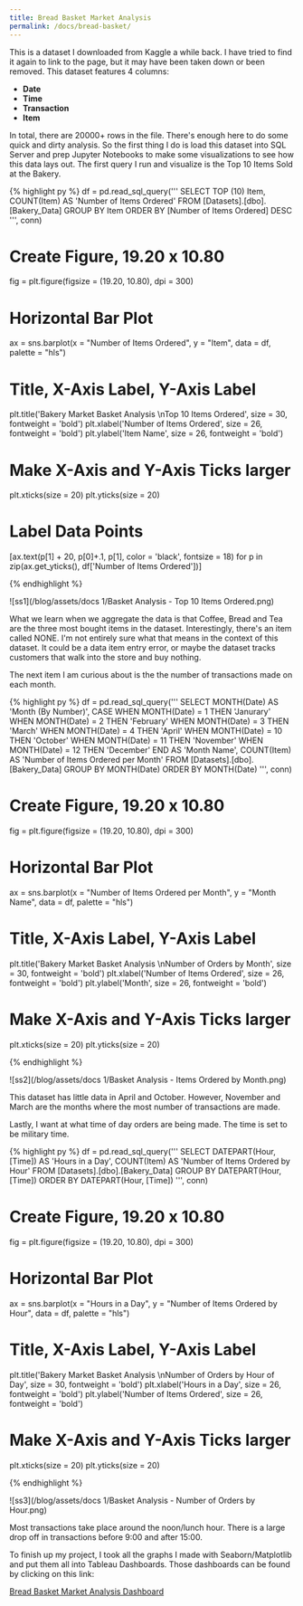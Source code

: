 ```yaml
---
title: Bread Basket Market Analysis
permalink: /docs/bread-basket/
---
```


This is a dataset I downloaded from Kaggle a while back. I have tried to find it again to link to the page, but it may have been taken down or been removed. This dataset features 4 columns:

* **Date**
* **Time**
* **Transaction**
* **Item**

In total, there are 20000+ rows in the file. There's enough here to do some quick and dirty analysis. So the first thing I do is load this dataset into SQL Server and prep Jupyter Notebooks to make some visualizations to see how this data lays out. The first query I run and visualize is the Top 10 Items Sold at the Bakery.

{% highlight py %}
df = pd.read_sql_query('''
SELECT TOP (10)
	Item,
	COUNT(Item) AS  'Number of Items Ordered'
FROM [Datasets].[dbo].[Bakery_Data]	
GROUP BY Item
ORDER BY [Number of Items Ordered] DESC
''', conn)

# Create Figure, 19.20 x 10.80
fig = plt.figure(figsize = (19.20, 10.80), dpi = 300)

# Horizontal Bar Plot
ax = sns.barplot(x = "Number of Items Ordered", y = "Item",
                 data = df,
                 palette = "hls")

# Title, X-Axis Label, Y-Axis Label
plt.title('Bakery Market Basket Analysis \nTop 10 Items Ordered', size = 30, fontweight = 'bold')
plt.xlabel('Number of Items Ordered', size = 26, fontweight = 'bold')
plt.ylabel('Item Name', size = 26, fontweight = 'bold')

# Make X-Axis and Y-Axis Ticks larger
plt.xticks(size = 20)
plt.yticks(size = 20)

# Label Data Points
[ax.text(p[1] + 20, p[0]+.1, p[1], color = 'black', fontsize = 18) for p in zip(ax.get_yticks(), df['Number of Items Ordered'])]

{% endhighlight %}

![ss1](/blog/assets/docs 1/Basket Analysis - Top 10 Items Ordered.png)

What we learn when we aggregate the data is that Coffee, Bread and Tea are the three most bought items in the dataset. Interestingly, there's an item called NONE. I'm not entirely sure what that means in the context of this dataset. It could be a data item entry error, or maybe the dataset tracks customers that walk into the store and buy nothing. 

The next item I am curious about is the the number of transactions made on each month.

{% highlight py %}
df = pd.read_sql_query('''
SELECT
	MONTH(Date) AS 'Month (By Number)',
	CASE
		WHEN MONTH(Date) = 1 THEN 'Janurary'
		WHEN MONTH(Date) = 2 THEN 'February'
		WHEN MONTH(Date) = 3 THEN 'March'
		WHEN MONTH(Date) = 4 THEN 'April'
		WHEN MONTH(Date) = 10 THEN 'October'
		WHEN MONTH(Date) = 11 THEN 'November'
		WHEN MONTH(Date) = 12 THEN 'December'
		END AS 'Month Name',
	COUNT(Item) AS 'Number of Items Ordered per Month'
FROM [Datasets].[dbo].[Bakery_Data]
GROUP BY MONTH(Date)
ORDER BY MONTH(Date)
''', conn)

# Create Figure, 19.20 x 10.80
fig = plt.figure(figsize = (19.20, 10.80), dpi = 300)

# Horizontal Bar Plot
ax = sns.barplot(x = "Number of Items Ordered per Month", y = "Month Name",
                 data = df,
                 palette = "hls")

# Title, X-Axis Label, Y-Axis Label
plt.title('Bakery Market Basket Analysis \nNumber of Orders by Month', size = 30, fontweight = 'bold')
plt.xlabel('Number of Items Ordered', size = 26, fontweight = 'bold')
plt.ylabel('Month', size = 26, fontweight = 'bold')


# Make X-Axis and Y-Axis Ticks larger
plt.xticks(size = 20)
plt.yticks(size = 20)

{% endhighlight %}

![ss2](/blog/assets/docs 1/Basket Analysis - Items Ordered by Month.png)

This dataset has little data in April and October. However, November and March are the months where the most number of transactions are made.

Lastly, I want at what time of day orders are being made. The time is set to be military time.

{% highlight py %}
df = pd.read_sql_query('''
SELECT
	DATEPART(Hour, [Time]) AS 'Hours in a Day',
	COUNT(Item) AS 'Number of Items Ordered by Hour'
FROM [Datasets].[dbo].[Bakery_Data]
GROUP BY DATEPART(Hour, [Time])
ORDER BY DATEPART(Hour, [Time])
''', conn)

# Create Figure, 19.20 x 10.80
fig = plt.figure(figsize = (19.20, 10.80), dpi = 300)

# Horizontal Bar Plot
ax = sns.barplot(x = "Hours in a Day", y = "Number of Items Ordered by Hour",
                 data = df,
                 palette = "hls")

# Title, X-Axis Label, Y-Axis Label
plt.title('Bakery Market Basket Analysis \nNumber of Orders by Hour of Day', size = 30, fontweight = 'bold')
plt.xlabel('Hours in a Day', size = 26, fontweight = 'bold')
plt.ylabel('Number of Items Ordered', size = 26, fontweight = 'bold')


# Make X-Axis and Y-Axis Ticks larger
plt.xticks(size = 20)
plt.yticks(size = 20)

{% endhighlight %}

![ss3](/blog/assets/docs 1/Basket Analysis - Number of Orders by Hour.png)

Most transactions take place around the noon/lunch hour. There is a large drop off in transactions before 9:00 and after 15:00.

To finish up my project, I took all the graphs I made with Seaborn/Matplotlib and put them all into Tableau Dashboards. Those dashboards can be found by clicking on this link:

[Bread Basket Market Analysis Dashboard](https://public.tableau.com/shared/C52R6J7N4?:display_count=yes)

